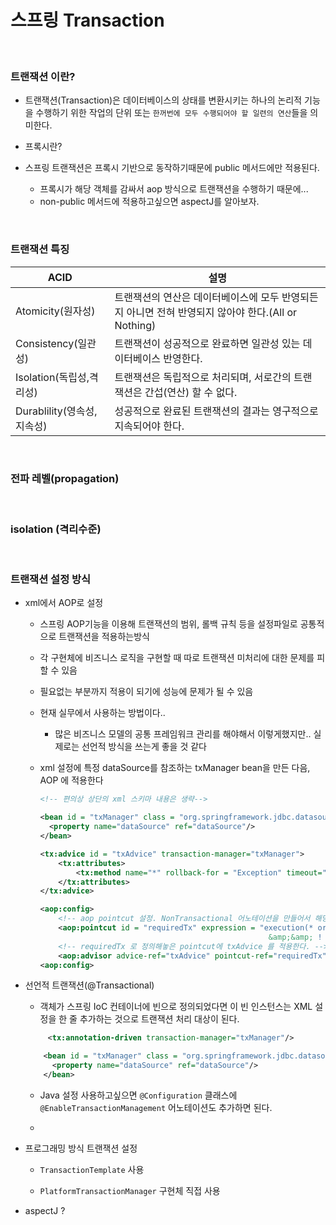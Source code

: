 # 스프링 Transaction 

<br>

### 트랜잭션 이란?

- 트랜잭션(Transaction)은 데이터베이스의 상태를 변환시키는 하나의 논리적 기능을 수행하기 위한 작업의 단위 
  또는 ```한꺼번에 모두 수행되어야 할 일련의 연산```들을 의미한다.

- 프록시란?

- 스프링 트랜잭션은 프록시 기반으로 동작하기때문에 public 메서드에만 적용된다.
    - 프록시가 해당 객체를 감싸서 aop 방식으로 트랜잭션을 수행하기 때문에...
    - non-public 메서드에 적용하고싶으면 aspectJ를 알아보자.
  
<br>  
  
### 트랜잭션 특징

|ACID|설명|
|----|---|
|Atomicity(원자성)|트랜잭션의 연산은 데이터베이스에 모두 반영되든지 아니면 전혀 반영되지 않아야 한다.(All or Nothing)|
|Consistency(일관성)|트랜잭션이 성공적으로 완료하면 일관성 있는 데이터베이스 반영한다.|
|Isolation(독립성,격리성)|트랜잭션은 독립적으로 처리되며, 서로간의 트랜잭션은 간섭(연산) 할 수 없다.|
|Durablility(영속성,지속성)|성공적으로 완료된 트랜잭션의 결과는 영구적으로 지속되어야 한다.|

<br>

### 전파 레벨(propagation)

<br>

### isolation (격리수준)

<br>

### 트랜잭션 설정 방식


- xml에서 AOP로 설정
  - 스프링 AOP기능을 이용해 트랜잭션의 범위, 롤백 규칙 등을 설정파일로 공통적으로 트랜잭션을 적용하는방식
  - 각 구현체에 비즈니스 로직을 구현할 때 따로 트랜잭션 미처리에 대한 문제를 피할 수 있음
  - 필요없는 부분까지 적용이 되기에 성능에 문제가 될 수 있음
  
  - 현재 실무에서 사용하는 방법이다.. 
    - 많은 비즈니스 모델의 공통 프레임워크 관리를 해야해서 이렇게했지만.. 
        실제로는 선언적 방식을 쓰는게 좋을 것 같다
  - xml 설정에 특정 dataSource를 참조하는 txManager bean을 만든 다음, AOP 에 적용한다
    ```xml
    <!-- 편의상 상단의 xml 스키마 내용은 생략-->

    <bean id = "txManager" class = "org.springframework.jdbc.datasource.Datasource.DataSourceTransactionManager">
      <property name="dataSource" ref="dataSource"/>   
    </bean>

    <tx:advice id = "txAdvice" transaction-manager="txManager">
        <tx:attributes>
            <tx:method name="*" rollback-for = "Exception" timeout="40"/>
        </tx:attributes>
    </tx:advice>
    
    <aop:config>
        <!-- aop pointcut 설정. NonTransactional 어노테이션을 만들어서 해당 어노테이션이 달려있으면 트랜잭션을 안타게한다. -->
        <aop:pointcut id = "requiredTx" expression = "execution(* org.go.temp.*.*SVCImpl.*(..))
                                                       &amp;&amp; ! @annotation(org.temp.NonTransactional)"/>
        <!-- requiredTx 로 정의해놓은 pointcut에 txAdvice 를 적용한다. -->
        <aop:advisor advice-ref="txAdvice" pointcut-ref="requiredTx" />
    <aop:config>
    ```

- 선언적 트랜잭션(@Transactional)
    - 객체가 스프링 IoC 컨테이너에 빈으로 정의되었다면 이 빈 인스턴스는 XML 설정을 한 줄 추가하는 것으로 트랜잭션 처리 대상이 된다.
    ```xml
         <tx:annotation-driven transaction-manager="txManager"/>

        <bean id = "txManager" class = "org.springframework.jdbc.datasource.Datasource.DataSourceTransactionManager">
          <property name="dataSource" ref="dataSource"/>   
        </bean>
    ```
    
    - Java 설정 사용하고싶으면 ```@Configuration``` 클래스에 ```@EnableTransactionManagement``` 어노테이션도 추가하면 된다.
        
    -
    
- 프로그래밍 방식 트랜잭션 설정
    - ```TransactionTemplate``` 사용
    
    - ```PlatformTransactionManager``` 구현체 직접 사용

- aspectJ ? 
